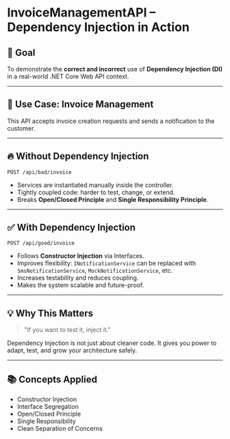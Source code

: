 # InvoiceManagementAPI – Dependency Injection in Action

## 🎯 Goal

To demonstrate the **correct and incorrect** use of **Dependency Injection (DI)** in a real-world .NET Core Web API context.

---

## 📌 Use Case: Invoice Management

This API accepts invoice creation requests and sends a notification to the customer.

---

## 🔥 Without Dependency Injection

`POST /api/bad/invoice`

- Services are instantiated manually inside the controller.
- Tightly coupled code: harder to test, change, or extend.
- Breaks **Open/Closed Principle** and **Single Responsibility Principle**.

---

## ✅ With Dependency Injection

`POST /api/good/invoice`

- Follows **Constructor Injection** via Interfaces.
- Improves flexibility: `INotificationService` can be replaced with `SmsNotificationService`, `MockNotificationService`, etc.
- Increases testability and reduces coupling.
- Makes the system scalable and future-proof.

---

## 💡 Why This Matters

> "If you want to test it, inject it."

Dependency Injection is not just about cleaner code. It gives you power to adapt, test, and grow your architecture safely.

---

## 📚 Concepts Applied

- Constructor Injection
- Interface Segregation
- Open/Closed Principle
- Single Responsibility
- Clean Separation of Concerns

